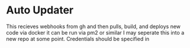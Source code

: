 # Auto Updater

This recieves webhooks from gh and then pulls, build, and deploys new code via docker
it can be run via pm2 or similar
I may seperate this into a new repo at some point.
Credentials should be specified in 